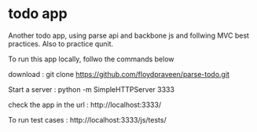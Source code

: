 todo app
=============

Another todo app, using parse api and backbone js and follwing MVC best practices.
Also to practice qunit.

To run this app locally, follwo the commands below

download : git clone https://github.com/floydpraveen/parse-todo.git

Start a server : python -m SimpleHTTPServer 3333

check the app in the url : http://localhost:3333/

To run test cases : http://localhost:3333/js/tests/



